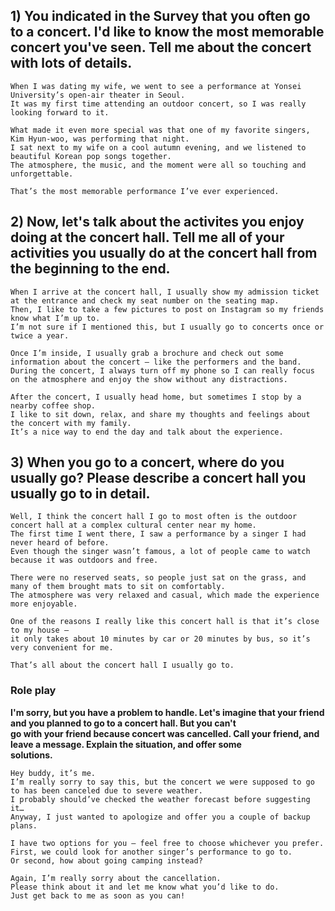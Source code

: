 ## 1) You indicated in the Survey that you often go to a concert. I'd like to know the most memorable concert you've seen. Tell me about the concert with lots of details.
```
When I was dating my wife, we went to see a performance at Yonsei University’s open-air theater in Seoul.
It was my first time attending an outdoor concert, so I was really looking forward to it.

What made it even more special was that one of my favorite singers, Kim Hyun-woo, was performing that night.
I sat next to my wife on a cool autumn evening, and we listened to beautiful Korean pop songs together.
The atmosphere, the music, and the moment were all so touching and unforgettable.

That’s the most memorable performance I’ve ever experienced.
```
## 2) Now, let's talk about the activites you enjoy doing at the concert hall. Tell me all of your activities you usually do at the concert hall from the beginning to the end.
```
When I arrive at the concert hall, I usually show my admission ticket at the entrance and check my seat number on the seating map.
Then, I like to take a few pictures to post on Instagram so my friends know what I’m up to.
I’m not sure if I mentioned this, but I usually go to concerts once or twice a year.

Once I’m inside, I usually grab a brochure and check out some information about the concert — like the performers and the band.
During the concert, I always turn off my phone so I can really focus on the atmosphere and enjoy the show without any distractions.

After the concert, I usually head home, but sometimes I stop by a nearby coffee shop.
I like to sit down, relax, and share my thoughts and feelings about the concert with my family.
It’s a nice way to end the day and talk about the experience.
```
## 3) When you go to a concert, where do you usually go? Please describe a concert hall you usually go to in detail.
```
Well, I think the concert hall I go to most often is the outdoor concert hall at a complex cultural center near my home.
The first time I went there, I saw a performance by a singer I had never heard of before.
Even though the singer wasn’t famous, a lot of people came to watch because it was outdoors and free.

There were no reserved seats, so people just sat on the grass, and many of them brought mats to sit on comfortably.
The atmosphere was very relaxed and casual, which made the experience more enjoyable.

One of the reasons I really like this concert hall is that it’s close to my house —
it only takes about 10 minutes by car or 20 minutes by bus, so it’s very convenient for me.

That’s all about the concert hall I usually go to.  
```
### Role play  
__I'm sorry, but you have a problem to handle. Let's imagine that your friend and you planned to go to a concert hall. But you can't  
go with your friend because concert was cancelled. Call your friend, and leave a message. Explain the situation, and offer some  
solutions.__  
```
Hey buddy, it’s me.
I’m really sorry to say this, but the concert we were supposed to go to has been canceled due to severe weather.
I probably should’ve checked the weather forecast before suggesting it…
Anyway, I just wanted to apologize and offer you a couple of backup plans.

I have two options for you — feel free to choose whichever you prefer.
First, we could look for another singer’s performance to go to.
Or second, how about going camping instead?

Again, I’m really sorry about the cancellation.
Please think about it and let me know what you’d like to do.
Just get back to me as soon as you can!
```
